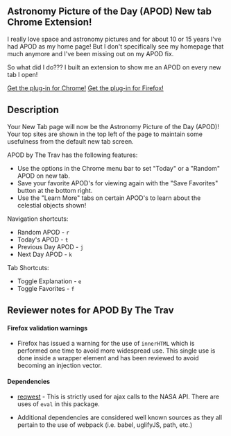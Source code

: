 ## Astronomy Picture of the Day (APOD) New tab Chrome Extension!

I really love space and astronomy pictures and for about 10 or 15 years I've had APOD as my home page! But I don't specifically see my homepage that much anymore and I've been missing out on my APOD fix.

So what did I do??? I built an extension to show me an APOD on every new tab I open!

[Get the plug-in for Chrome!](https://chrome.google.com/webstore/detail/apod-by-the-trav/aedpginojmhafbemcoelnppdcmlfjcdj)
[Get the plug-in for Firefox!](https://addons.mozilla.org/en-US/firefox/addon/apod-by-the-trav/)

## Description

Your New Tab page will now be the Astronomy Picture of the Day (APOD)! Your top sites are shown in the top left of the page to maintain some usefulness from the default new tab screen.

APOD by The Trav has the following features:
* Use the options in the Chrome menu bar to set "Today" or a "Random" APOD on new tab.
* Save your favorite APOD's for viewing again with the "Save Favorites" button at the bottom right.
* Use the "Learn More" tabs on certain APOD's to learn about the celestial objects shown!

Navigation shortcuts:
* Random APOD - `r`
* Today's APOD - `t`
* Previous Day APOD - `j`
* Next Day APOD - `k`

Tab Shortcuts:
* Toggle Explanation - `e`
* Toggle Favorites - `f`

## Reviewer notes for APOD By The Trav

#### Firefox validation warnings

- Firefox has issued a warning for the use of `innerHTML` which is performed one time to avoid more widespread use. This single use
is done inside a wrapper element and has been reviewed to avoid becoming an injection vector.

#### Dependencies

- [reqwest](https://github.com/ded/reqwest) - This is strictly used for ajax calls to the NASA API. There are uses of `eval` in this package.

- Additional dependencies are considered well known sources as they all pertain to the use of webpack (i.e. babel, uglifyJS, path, etc.)
